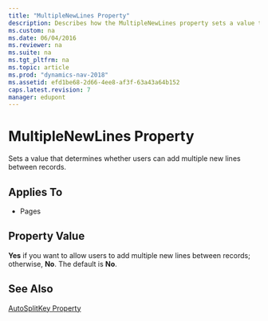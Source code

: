 ```yaml
---
title: "MultipleNewLines Property"
description: Describes how the MultipleNewLines property sets a value that determines whether users can add multiple new lines between records.
ms.custom: na
ms.date: 06/04/2016
ms.reviewer: na
ms.suite: na
ms.tgt_pltfrm: na
ms.topic: article
ms.prod: "dynamics-nav-2018"
ms.assetid: efd1be68-2d66-4ee8-af3f-63a43a64b152
caps.latest.revision: 7
manager: edupont
---
```

# MultipleNewLines Property
Sets a value that determines whether users can add multiple new lines between records.  
  
## Applies To  
  
-   Pages  
  
## Property Value  
 **Yes** if you want to allow users to add multiple new lines between records; otherwise, **No**. The default is **No**.  
  
## See Also  
 [AutoSplitKey Property](AutoSplitKey-Property.md)